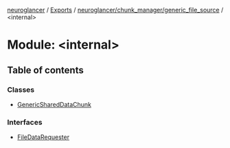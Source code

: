 [neuroglancer](../README.md) / [Exports](../modules.md) / [neuroglancer/chunk\_manager/generic\_file\_source](neuroglancer_chunk_manager_generic_file_source.md) / <internal\>

# Module: <internal\>

## Table of contents

### Classes

- [GenericSharedDataChunk](../classes/neuroglancer_chunk_manager_generic_file_source._internal_.GenericSharedDataChunk.md)

### Interfaces

- [FileDataRequester](../interfaces/neuroglancer_chunk_manager_generic_file_source._internal_.FileDataRequester.md)
